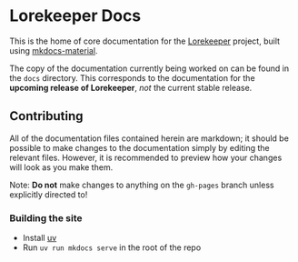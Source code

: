 # Lorekeeper Docs

This is the home of core documentation for the [Lorekeeper](https://github.com/lk-arpg/lorekeeper) project, built using [mkdocs-material](https://squidfunk.github.io/mkdocs-material/).

The copy of the documentation currently being worked on can be found in the `docs` directory. This corresponds to the documentation for the **upcoming release of Lorekeeper**, *not* the current stable release.

## Contributing

All of the documentation files contained herein are markdown; it should be possible to make changes to the documentation simply by editing the relevant files. However, it is recommended to preview how your changes will look as you make them.

Note: **Do not** make changes to anything on the `gh-pages` branch unless explicitly directed to!

### Building the site

- Install [uv](https://docs.astral.sh/uv/)
- Run `uv run mkdocs serve` in the root of the repo